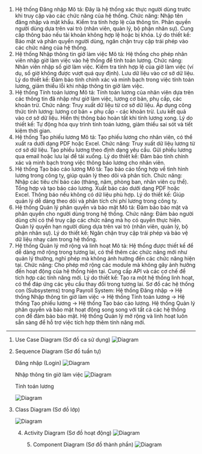 1. Hệ thống Đăng nhập
Mô tả: Đây là hệ thống xác thực người dùng trước khi truy cập vào các chức năng của hệ thống.
Chức năng:
Nhập tên đăng nhập và mật khẩu.
Kiểm tra tính hợp lệ của thông tin.
Phân quyền người dùng dựa trên vai trò (nhân viên, quản lý, bộ phận nhân sự).
Cung cấp thông báo nếu tài khoản không hợp lệ hoặc bị khóa.
Lý do thiết kế: Bảo mật và phân quyền người dùng, ngăn chặn truy cập trái phép vào các chức năng của hệ thống.
2. Hệ thống Nhập thông tin giờ làm việc
Mô tả: Hệ thống cho phép nhân viên nhập giờ làm việc vào hệ thống để tính toán lương.
Chức năng:
Nhân viên nhập số giờ làm việc.
Kiểm tra tính hợp lệ của giờ làm việc (ví dụ, số giờ không được vượt quá quy định).
Lưu dữ liệu vào cơ sở dữ liệu.
Lý do thiết kế: Đảm bảo tính chính xác và minh bạch trong việc tính toán lương, giảm thiểu lỗi khi nhập thông tin giờ làm việc.
3. Hệ thống Tính toán lương
Mô tả: Tính toán lương của nhân viên dựa trên các thông tin đã nhập như giờ làm việc, lương cơ bản, phụ cấp, các khoản trừ.
Chức năng:
Truy xuất dữ liệu từ cơ sở dữ liệu.
Áp dụng công thức tính lương: lương cơ bản + phụ cấp - các khoản trừ.
Lưu kết quả vào cơ sở dữ liệu.
Hiển thị thông báo hoàn tất khi tính lương xong.
Lý do thiết kế: Tự động hóa quy trình tính toán lương, giảm thiểu sai sót và tiết kiệm thời gian.
4. Hệ thống Tạo phiếu lương
Mô tả: Tạo phiếu lương cho nhân viên, có thể xuất ra dưới dạng PDF hoặc Excel.
Chức năng:
Truy xuất dữ liệu lương từ cơ sở dữ liệu.
Tạo phiếu lương theo định dạng yêu cầu.
Gửi phiếu lương qua email hoặc lưu lại để tải xuống.
Lý do thiết kế: Đảm bảo tính chính xác và minh bạch trong việc thông báo lương cho nhân viên.
5. Hệ thống Tạo báo cáo lương
Mô tả: Tạo báo cáo tổng hợp về tình hình lương trong công ty, giúp quản lý theo dõi và phân tích.
Chức năng:
Nhập các tiêu chí báo cáo (tháng, năm, phòng ban, nhân viên cụ thể).
Tổng hợp và tạo báo cáo lương.
Xuất báo cáo dưới dạng PDF hoặc Excel.
Thông báo nếu không có dữ liệu phù hợp.
Lý do thiết kế: Giúp quản lý dễ dàng theo dõi và phân tích chi phí lương trong công ty.
6. Hệ thống Quản lý phân quyền và bảo mật
Mô tả: Đảm bảo bảo mật và phân quyền cho người dùng trong hệ thống.
Chức năng:
Đảm bảo người dùng chỉ có thể truy cập các chức năng mà họ có quyền thực hiện.
Quản lý quyền hạn người dùng dựa trên vai trò (nhân viên, quản lý, bộ phận nhân sự).
Lý do thiết kế: Ngăn chặn truy cập trái phép và bảo vệ dữ liệu nhạy cảm trong hệ thống.
7. Hệ thống Quản lý mở rộng và linh hoạt
Mô tả: Hệ thống được thiết kế để dễ dàng mở rộng trong tương lai, có thể thêm các chức năng mới như quản lý thưởng, nghỉ phép mà không ảnh hưởng đến các chức năng hiện tại.
Chức năng:
Cho phép mở rộng các module mà không gây ảnh hưởng đến hoạt động của hệ thống hiện tại.
Cung cấp API và các cơ chế để tích hợp các tính năng mới.
Lý do thiết kế: Tạo ra một hệ thống linh hoạt, có thể đáp ứng các yêu cầu thay đổi trong tương lai.
Sơ đồ các hệ thống con (Subsystems) trong Payroll System:
Hệ thống Đăng nhập → Hệ thống Nhập thông tin giờ làm việc → Hệ thống Tính toán lương → Hệ thống Tạo phiếu lương → Hệ thống Tạo báo cáo lương.
Hệ thống Quản lý phân quyền và bảo mật hoạt động song song với tất cả các hệ thống con để đảm bảo bảo mật.
Hệ thống Quản lý mở rộng và linh hoạt luôn sẵn sàng để hỗ trợ việc tích hợp thêm tính năng mới.











 -----------------------------------------------------------------------------------------------------------------------------------------------------------
 1. Use Case Diagram (Sơ đồ ca sử dụng)
    ![Diagram](https://www.planttext.com/api/plantuml/png/P9AnIWD148RxUOhX-XJ69AK4HKXZY44VOBqiTmUNkNYt9mIn40jRBIq4evqGY63ZBP9YGzvZdy1NSB9SpYGsm-p-t_mxC-oFdhSp9LAL3sC0uQiaHQyRcbV2gyYyauSYm-FXA4x6KgxrqzmMRuIn-NRoYI0Ho7Ij7bhzXAFG5bD2SawPrH-ExFG1KkahGK4iqUjOVOygjFgH0ko9SPh4iOVNW9XdqXSP8uk7nHsBjB8REO_pexrDeEiKTZ6VpAc8C8YiVkRcNeOy0h_WbsNrpR8pCwKGLM8cFCTojfnGK6BxMvWj9WaF4zbYdk-0ZV_WXU7Why8ssjn4Usudb_dOwblUKB2SSRyH3inNnRVW1c2zTQpL3jpKEnTrA1TV0TldVUZqAwbA6tzf4rWfynP0Mz9WzGj-0G00__y30000)





2. Sequence Diagram (Sơ đồ tuần tự)




   Đăng nhập (Login)
    ![Diagram](https://www.planttext.com/api/plantuml/png/P9AnIWD148RxUOhX-XJ69AK4HKXZY44VOBqiTmUNkNYt9mIn40jRBIq4evqGY63ZBP9YGzvZdy1NSB9SpYGsm-p-t_mxC-oFdhSp9LAL3sC0uQiaHQyRcbV2gyYyauSYm-FXA4x6KgxrqzmMRuIn-NRoYI0Ho7Ij7bhzXAFG5bD2SawPrH-ExFG1KkahGK4iqUjOVOygjFgH0ko9SPh4iOVNW9XdqXSP8uk7nHsBjB8REO_pexrDeEiKTZ6VpAc8C8YiVkRcNeOy0h_WbsNrpR8pCwKGLM8cFCTojfnGK6BxMvWj9WaF4zbYdk-0ZV_WXU7Why8ssjn4Usudb_dOwblUKB2SSRyH3inNnRVW1c2zTQpL3jpKEnTrA1TV0TldVUZqAwbA6tzf4rWfynP0Mz9WzGj-0G00__y30000)







   Nhập thông tin giờ làm việc
   ![Diagram](https://www.planttext.com/api/plantuml/png/R94zQiD048NxFSL3lI-G8XZ_GC31JPgqGbuamUvOIAE0wXIfKlW08NRI6KnIfCeMBXPyZpr1hf2HxHX1LC_tlJV3_BZziEAuvDeQ5IUyB17DC_z6UCZzbYB45QQsCCj6QwM9SsuGtGJt1Cw2Mr5w9EwQYhMzpCU73QhWNh48xWCc5xm-SfEHKdzf65oVFLnXB67F1Ch2zwv0AiOBZ5zRsKBaf5-QdsXfMlKePwmhp6JoQC5b3FOxoY2jxmMCy1ryCXBqzl1Poud-Yr9mJZtvWWswuVT-avmE81YnEucNxVzJRSTQDadQ9gM6cXRj9tu1003__mC0)





   Tính toán lương

    ![Diagram](https://www.planttext.com/api/plantuml/png/T94zJiD044RxFSN8VIv0WQ8a1GKK20fQurYsXJq6UpR29HKL1GT0sA0K84MaeBA5KepaU-m9k0BZ7o8dKfejTj_CzsRsjzgCKx8Jqb6eR8VY1AnpRSftX91_BB1JEBFHzjn4kKW1PM2TcEeHo3VLCtejS96bv4RRzsbTG6ggLvYRwWl2G73TShE9Kdqp61ttPN04K-drX42yGXyevaAowtLTeATwHkZPHCZBH6TmBtfB4WF-HWyeG42Vtn0M0N_AoJbualaY_daabnBlAAaUxKHgANMap-tGSX2t9VcXHPODtmMAxOVJsnxmFAtN6cvCkI6uQvQvH-_RN77Xo12cNBMJ3pt-zoMpT_DUSn637tCk2-lsiDDQZLsSDt-f_W000F__0m00)





3. Class Diagram (Sơ đồ lớp)

    ![Diagram](https://www.planttext.com/api/plantuml/png/T54nQWCn4Epl5Oihk_07hWZ6HKWHGi21r6kTE8lihGwj53X27f8oAGq6fyqLAGp-nxqWNyYTo2KMEEeqCxip6dsrdmlnw7oeA5E48Z2vsHpU61xDOSiJUCgWFwQ075RU6IxZdR7IAUAjHxgomSczTGzwq5-IHHz9GKBN9912Ke7GwrNafhDVzZaRWrmVzyTNBiSGQvGVTR9fRJb8WXIw2CeRotBUycx8UjPnsRKlK6-wZnq3nngaQz_70ChfVleM6o5JJtLLastqqCD9OxE_MlgrQPVp-SN9et88eYNxrpEga_aSAcGi-w65vcBuiMy0003__mC0)






   4. Activity Diagram (Sơ đồ hoạt động)
      ![Diagram](https://www.planttext.com/api/plantuml/png/V90nQiCm68LtdUADpXNieTbR2eKi7OEZMABoRpUM0faxz1IbSJCK0g4PEacK30BVGoVe5IgBG5ietHxlFVxlvtswqxJJyvKsjM99iFnQ-1V2MlezWKImXnQL3Eu9oc_hw0VtM1OilupYeOPUpQ7zWGH4SBiMAiO5aqjaC-7VgOAMz2Ewc40BJiWsl9im8ByQZWPhlsrG3Zswu9wn2EuDQkIOOgpSc61t5F4VsFYzGHdigpb3rN0SUgfIRvOStVYUVla9SHViIUD-FFKVZgkE8wCc_NRxJJiFeOBjvLzpS5h8PLomQTaqwd7EBm000F__0m00)








      5. Component Diagram (Sơ đồ thành phần)
         ![Diagram](https://www.planttext.com/api/plantuml/png/UhzxlqDnIM9HIMbk3bT1Od9sOdggWfB7mztj2YKP3tTFp4jN24YiBChFoL5IgEPIK8ZsoK_Fp5C8JYqgoqnEZGM9X6JcfYguvfKKLQ881oVc90A5d1Dpaajp4aioyr5r0KqjpiaiK71FpKijmfGEIYt8Boh915eF5wtbuaApNK5Nrmwx_TW48QhnEGkV94GtFbTZSJDXAnrIyr90GGy0003__mC0)
